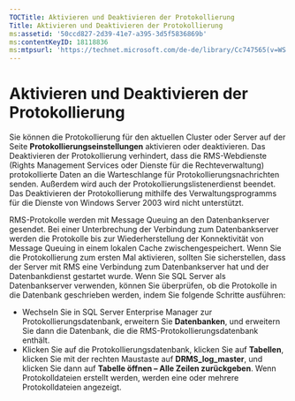 ```yaml
---
TOCTitle: Aktivieren und Deaktivieren der Protokollierung
Title: Aktivieren und Deaktivieren der Protokollierung
ms:assetid: '50ccd827-2d39-41e7-a395-3d5f5836869b'
ms:contentKeyID: 18118836
ms:mtpsurl: 'https://technet.microsoft.com/de-de/library/Cc747565(v=WS.10)'
---
```


Aktivieren und Deaktivieren der Protokollierung
===============================================

Sie können die Protokollierung für den aktuellen Cluster oder Server auf der Seite **Protokollierungseinstellungen** aktivieren oder deaktivieren. Das Deaktivieren der Protokollierung verhindert, dass die RMS-Webdienste (Rights Management Services oder Dienste für die Rechteverwaltung) protokollierte Daten an die Warteschlange für Protokollierungsnachrichten senden. Außerdem wird auch der Protokollierungslistenerdienst beendet. Das Deaktivieren der Protokollierung mithilfe des Verwaltungsprogramms für die Dienste von Windows Server 2003 wird nicht unterstützt.

RMS-Protokolle werden mit Message Queuing an den Datenbankserver gesendet. Bei einer Unterbrechung der Verbindung zum Datenbankserver werden die Protokolle bis zur Wiederherstellung der Konnektivität von Message Queuing in einem lokalen Cache zwischengespeichert. Wenn Sie die Protokollierung zum ersten Mal aktivieren, sollten Sie sicherstellen, dass der Server mit RMS eine Verbindung zum Datenbankserver hat und der Datenbankdienst gestartet wurde. Wenn Sie SQL Server als Datenbankserver verwenden, können Sie überprüfen, ob die Protokolle in die Datenbank geschrieben werden, indem Sie folgende Schritte ausführen:

-   Wechseln Sie in SQL Server Enterprise Manager zur Protokollierungsdatenbank, erweitern Sie **Datenbanken**, und erweitern Sie dann die Datenbank, die die RMS-Protokollierungsdatenbank enthält.
-   Klicken Sie auf die Protokollierungsdatenbank, klicken Sie auf **Tabellen**, klicken Sie mit der rechten Maustaste auf **DRMS\_log\_master**, und klicken Sie dann auf **Tabelle öffnen – Alle Zeilen zurückgeben**. Wenn Protokolldateien erstellt werden, werden eine oder mehrere Protokolldateien angezeigt.
